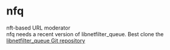 # nfq
nft-based URL moderator  
nfq needs a recent version of libnetfilter\_queue. Best clone the
[libnetfilter\_queue Git repository](https://git.netfilter.org/libnetfilter\_queue)
